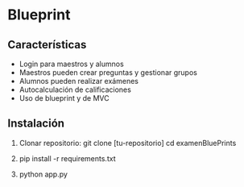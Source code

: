 # Blueprint

## Características
- Login para maestros y alumnos
- Maestros pueden crear preguntas y gestionar grupos
- Alumnos pueden realizar exámenes
- Autocalculación de calificaciones
- Uso de blueprint y de MVC

## Instalación
1. Clonar repositorio:
git clone [tu-repositorio]
cd examenBluePrints

2. pip install -r requirements.txt

3. python app.py
